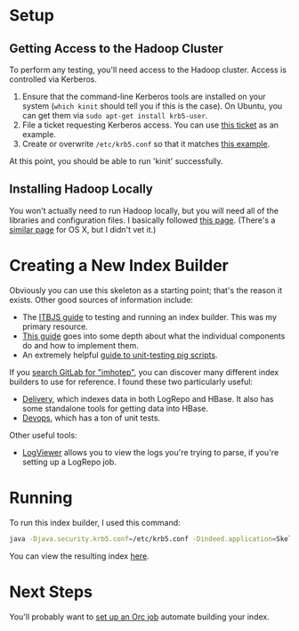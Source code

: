 
# Setup

## Getting Access to the Hadoop Cluster

To perform any testing, you'll need access to the Hadoop cluster.  Access is controlled via Kerberos.

1. Ensure that the command-line Kerberos tools are installed on your system (`which kinit` should tell you if this is the case).  On Ubuntu, you can get them via `sudo apt-get install krb5-user`.
2. File a ticket requesting Kerberos access.  You can use [this ticket](https://bugs.indeed.com/browse/SYSAD-22100) as an example.
3. Create or overwrite `/etc/krb5.conf` so that it matches [this example](https://eng-git.ausoff.indeed.net/squall/pigutil/blob/master/setup/cdh4/krb5.conf).

At this point, you should be able to run 'kinit' successfully.

## Installing Hadoop Locally

You won't actually need to run Hadoop locally, but you will need all of the libraries and configuration files.  I basically followed [this page](https://wiki.indeed.com/display/eng/Hadoop+CDH4+set+up+for+Linux).
(There's a [similar page](https://wiki.indeed.com/display/eng/CDH4+set+up+for+Mac+OSX) for OS X, but I didn't vet it.)

# Creating a New Index Builder

Obviously you can use this skeleton as a starting point; that's the reason it exists.  Other good sources of information include:
* The [ITBJS guide](https://wiki.indeed.com/pages/viewpage.action?pageId=60625603) to testing and running an index builder.  This was my primary resource.
* [This guide](https://wiki.indeed.com/display/SrchQual/Imhotep+Builder+Guide) goes into some depth about what the individual components do and how to implement them.
* An extremely helpful [guide to unit-testing pig scripts](https://wiki.indeed.com/display/eng/2015/01/09/Unit+Testing+Imhotep+Pig+Scripts).

If you [search GitLab for "imhotep"](https://eng-git.ausoff.indeed.net/search?utf8=%E2%9C%93&search=imhotep&group_id=&repository_ref=), you can discover many different index builders to use for reference.
I found these two particularly useful:
* [Delivery](https://eng-git.ausoff.indeed.net/delivery/imhotep-teambuilders-delivery), which indexes data in both LogRepo and HBase.  It also has some standalone tools for getting data into HBase.
* [Devops](https://eng-git.ausoff.indeed.net/devops/imhotep-teambuilders-devops), which has a ton of unit tests.

Other useful tools:
* [LogViewer](https://squall.indeed.com/logviewer/) allows you to view the logs you're trying to parse, if you're setting up a LogRepo job.

# Running

To run this index builder, I used this command:
```bash
java -Djava.security.krb5.conf=/etc/krb5.conf -Dindeed.application=SkeletonIndexBuilder -Dindeed.instance=SkeletonIndexBuilder -cp "/etc/hadoop/conf:/etc/hbase/conf:dist/hadoop-skeleton-index-builder-cdh4.jar" com.indeed.imhotep.teambuilders.skeletonindexbuilder.gitcommit.GitCommitIndexBuilder --output /var/imhotep-qa --start "2015-02-01T00:00:00" --end "2015-02-01T01:00"
```

You can view the resulting index [here](https://squall.indeed.com/iqlweb/#q[]=from+gitcommit+2015-02-01+2015-02-02&backend=qa&view=table).

# Next Steps

You'll probably want to [set up an Orc job](https://wiki.indeed.com/display/SYSADMIN/Adding+a+new+process+to+Orc) automate building your index.
